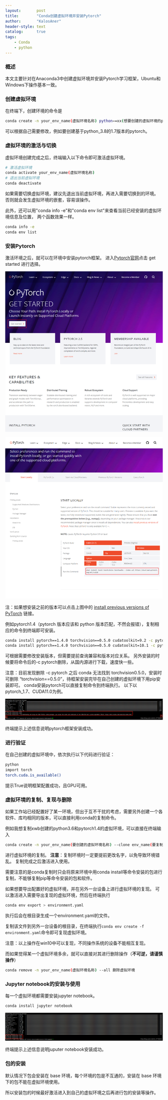 ```yaml
---
layout:       post
title:        "Conda创建虚拟环境并安装Pytorch"
author:       "KalosAner"
header-style: text
catalog:      true
tags:
    - Conda
    - python
---
```


### 概述

本文主要针对在Anaconda3中创建虚拟环境并安装Pytorch学习框架，Ubuntu和Windows下操作基本一致。

### 创建虚拟环境

在终端下，创建环境的命令是

```sh
conda create -n your_env_name(虚拟环境名称) python==xx(想要创建的虚拟环境的python版本号)
```

可以根据自己需要修改，例如要创建基于python_3.8的1.7版本的pytorch。

### 虚拟环境的激活与切换

虚拟环境创建完成之后，终端输入以下命令即可激活虚拟环境。

```sh
# 激活虚拟环境
conda activate your_env_name(虚拟环境名称)
# 退出当前虚拟环境
conda deactivate
```

如果需要切换虚拟环境，建议先退出当前虚拟环境，再进入需要切换到的环境。 否则就会发生虚拟环境的嵌套，容易误操作。

此外，还可以用"conda info -e"和"conda env list"来查看当前已经安装的虚拟环境信息及位置， 两个函数效果一样。

```sh
conda info -e
conda env list
```

### 安装Pytorch

激活环境之后，就可以在环境中安装pytorch框架。 进入[Pytorch官网](https://pytorch.org/)点击 get started 进行选择。

![Snipaste_2024-12-02_12-29-55](\img\in-post\Snipaste_2024-12-02_12-29-55.png)

![Snipaste_2024-12-02_12-30-37](\img\in-post\Snipaste_2024-12-02_12-30-37.png)

注：如果想安装之前的版本可以点击上图中的 [install previous versions of PyTorch](https://pytorch.org/get-started/previous-versions) 链接。

例如pytorch1.4（pytorch 版本应该和 python 版本匹配，不然会报错），复制相应的命令到终端即可安装。

```sh
conda install pytorch==1.4.0 torchvision==0.5.0 cudatoolkit=9.2 -c pytorch 
conda install pytorch==1.4.0 torchvision==0.5.0 cudatoolkit=10.1 -c pytorch 
```

可根据需要修改安装版本，但需要提前查询兼容和版本对应关系。
另外安装的时候要将命令后的-c pytorch删除，从国内源进行下载，速度快一些。

注意：目前发现删除 -c pytorch 之后 conda 无法找到 torchvision0.5.0，安装时可删除 “torchvision==0.5.0”，待框架安装完毕在自己创建的虚拟环境下用pip安装即可。
conda安装pytorch可以直接复制命令到终端执行。 以下以pytorch_1.7、CUDA11.0为例。

![c9456ca53685876b958f09dd7c3cd5ad](\img\in-post\c9456ca53685876b958f09dd7c3cd5ad.png)

终端提示上述信息说明pytorch框架安装成功。

### 进行验证

在自己创建的虚拟环境中，依次执行以下代码进行验证：

```sh
python 
import torch 
torch.cuda.is_available() 
```

提示True说明框架配置成功，且GPU可用。

### 虚拟环境的复制、复现与删除

如果工作站已经配置好了某一环境，但出于互不干扰的考虑，需要另外创建一个各软件、库均相同的版本，可以直接利用conda的复制命令。

例如我想复制xwb创建的python3.6和pytorch1.4的虚拟环境，可以直接在终端输入

```sh
conda create -n your_env_name(要创建的虚拟环境名称) --clone env_name(要复制的虚拟环境名称)
```

进行虚拟环境的复制。
**注意**：复制环境时一定要提前更改名字，以免导致环境错乱。
复制完成之后激活进入使用。

需要注意的是conda复制时只会将原来环境中用conda install等命令安装的包进行复制，不能够复制pip等命令安装的包和软件。

如果想要导出配置好的虚拟环境，并在另外一台设备上进行虚拟环境的复现。
可以激活进入需要导出复现的虚拟环境，然后在终端执行

```sh
conda env export > environment.yaml 
```

执行后会在根目录生成一个environment.yaml的文件。

复制该文件到另外一台设备的根目录，在终端执行`conda env create -f environment.yaml`命令即可复现虚拟环境。

注意：以上操作在win10中可以复现，不同操作系统的设备不能相互复现。

而如果觉得某一个虚拟环境多余，就可以直接对其进行删除操作（**不可逆，请谨慎操作**）

```sh
conda remove -n your_env_name(虚拟环境名称) --all 删除虚拟环境
```

### Jupyter notebook的安装与使用

每一个虚拟环境都需要安装jupyter notebook。

```javascript
conda install jupyter notebook
```

![f2b1ccb6ae07b48621c0553716bade0a](\img\in-post\f2b1ccb6ae07b48621c0553716bade0a.png)

终端提示上述信息说明juputer notebook安装成功。

### 包的安装

默认情况下包会安装在 base 环境，每个环境的包是不互通的，安装在 base 环境下的包不能在虚拟环境使用。

所以安装包的时候最好激活进入到自己的虚拟环境之后再进行包的安装等操作。

